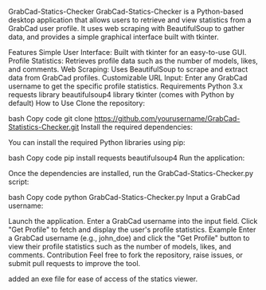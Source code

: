 GrabCad-Statics-Checker
GrabCad-Statics-Checker is a Python-based desktop application that allows users to retrieve and view statistics from a GrabCad user profile. It uses web scraping with BeautifulSoup to gather data, and provides a simple graphical interface built with tkinter.

Features
Simple User Interface: Built with tkinter for an easy-to-use GUI.
Profile Statistics: Retrieves profile data such as the number of models, likes, and comments.
Web Scraping: Uses BeautifulSoup to scrape and extract data from GrabCad profiles.
Customizable URL Input: Enter any GrabCad username to get the specific profile statistics.
Requirements
Python 3.x
requests library
beautifulsoup4 library
tkinter (comes with Python by default)
How to Use
Clone the repository:

bash
Copy code
git clone https://github.com/yourusername/GrabCad-Statistics-Checker.git
Install the required dependencies:

You can install the required Python libraries using pip:

bash
Copy code
pip install requests beautifulsoup4
Run the application:

Once the dependencies are installed, run the GrabCad-Statics-Checker.py script:

bash
Copy code
python GrabCad-Statics-Checker.py
Input a GrabCad username:

Launch the application.
Enter a GrabCad username into the input field.
Click "Get Profile" to fetch and display the user's profile statistics.
Example
Enter a GrabCad username (e.g., john_doe) and click the "Get Profile" button to view their profile statistics such as the number of models, likes, and comments.
Contribution
Feel free to fork the repository, raise issues, or submit pull requests to improve the tool.

added an exe file for ease of access of the statics viewer.
